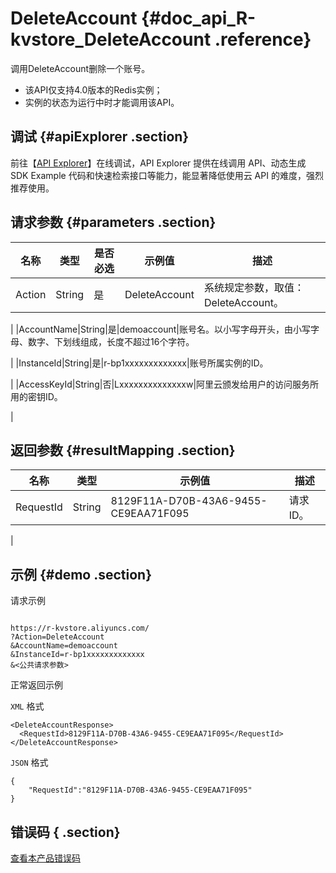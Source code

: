 # DeleteAccount {#doc_api_R-kvstore_DeleteAccount .reference}

调用DeleteAccount删除一个账号。

-   该API仅支持4.0版本的Redis实例；
-   实例的状态为运行中时才能调用该API。

## 调试 {#apiExplorer .section}

前往【[API Explorer](https://api.aliyun.com/#product=R-kvstore&api=DeleteAccount)】在线调试，API Explorer 提供在线调用 API、动态生成 SDK Example 代码和快速检索接口等能力，能显著降低使用云 API 的难度，强烈推荐使用。

## 请求参数 {#parameters .section}

|名称|类型|是否必选|示例值|描述|
|--|--|----|---|--|
|Action|String|是|DeleteAccount|系统规定参数，取值：DeleteAccount。

 |
|AccountName|String|是|demoaccount|账号名。以小写字母开头，由小写字母、数字、下划线组成，长度不超过16个字符。

 |
|InstanceId|String|是|r-bp1xxxxxxxxxxxxx|账号所属实例的ID。

 |
|AccessKeyId|String|否|Lxxxxxxxxxxxxxxw|阿里云颁发给用户的访问服务所用的密钥ID。

 |

## 返回参数 {#resultMapping .section}

|名称|类型|示例值|描述|
|--|--|---|--|
|RequestId|String|8129F11A-D70B-43A6-9455-CE9EAA71F095|请求ID。

 |

## 示例 {#demo .section}

请求示例

``` {#request_demo}

https://r-kvstore.aliyuncs.com/
?Action=DeleteAccount
&AccountName=demoaccount
&InstanceId=r-bp1xxxxxxxxxxxxx
&<公共请求参数>

```

正常返回示例

`XML` 格式

``` {#xml_return_success_demo}
<DeleteAccountResponse>
  <RequestId>8129F11A-D70B-43A6-9455-CE9EAA71F095</RequestId>
</DeleteAccountResponse>

```

`JSON` 格式

``` {#json_return_success_demo}
{
	"RequestId":"8129F11A-D70B-43A6-9455-CE9EAA71F095"
}
```

## 错误码 { .section}

[查看本产品错误码](https://error-center.aliyun.com/status/product/R-kvstore)

